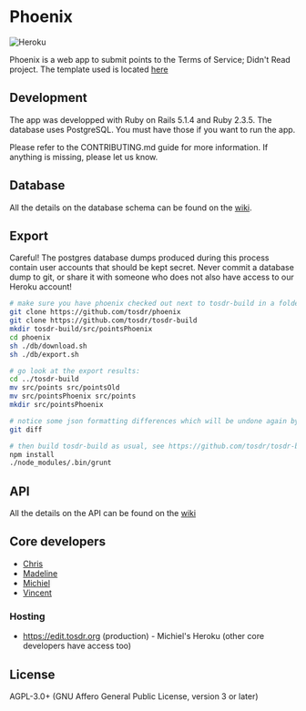# Phoenix

![Heroku](https://heroku-badge.herokuapp.com/?app=edit-tosdr-org)

Phoenix is a web app to submit points to the Terms of Service; Didn't Read project. The template used is located [here](https://github.com/lewagon/rails-templates)

## Development

The app was developped with Ruby on Rails 5.1.4 and Ruby 2.3.5. The database uses PostgreSQL. You must have those if you want to run the app.

Please refer to the CONTRIBUTING.md guide for more information. If anything is missing, please let us know.

## Database

All the details on the database schema can be found on the [wiki](https://github.com/tosdr/phoenix/wiki/database).

## Export

Careful! The postgres database dumps produced during this process contain user accounts that should
be kept secret. Never commit a database dump to git, or share it with someone who does not also have
access to our Heroku account!

```sh
# make sure you have phoenix checked out next to tosdr-build in a folder:
git clone https://github.com/tosdr/phoenix
git clone https://github.com/tosdr/tosdr-build
mkdir tosdr-build/src/pointsPhoenix
cd phoenix
sh ./db/download.sh
sh ./db/export.sh

# go look at the export results:
cd ../tosdr-build
mv src/points src/pointsOld
mv src/pointsPhoenix src/points
mkdir src/pointsPhoenix

# notice some json formatting differences which will be undone again by grunt later:
git diff

# then build tosdr-build as usual, see https://github.com/tosdr/tosdr-build#build:
npm install
./node_modules/.bin/grunt
```

## API

All the details on the API can be found on the [wiki](https://github.com/tosdr/phoenix/wiki/api)

## Core developers
* [Chris](https://github.com/piks3l/)
* [Madeline](https://github.com/madoleary)
* [Michiel](https://github.com/michielbdejong)
* [Vincent](https://github.com/vinnl)

### Hosting
* https://edit.tosdr.org (production) - Michiel's Heroku (other core developers have access too)


## License

AGPL-3.0+ (GNU Affero General Public License, version 3 or later)

